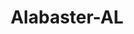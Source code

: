 ---
title: Alabaster-AL
slug: alabaster-al
f_state:
- cms/state/alabama.md
f_locations:
- cms/payday-loan/advance-america-1034.md
- cms/payday-loan/cash-express-7092.md
- cms/payday-loan/cash-flow-7542.md
- cms/payday-loan/check-go-9680.md
- cms/payday-loan/check-connection-ii-11140.md
- cms/payday-loan/check-exchange-of-alabaster-11234.md
- cms/payday-loan/check-exchange-of-alabaster-11235.md
- cms/payday-loan/quik-pawn-shop-25627.md
- cms/payday-loan/specialized-recovery-services-26626.md
updated-on: '2024-05-30T13:41:28.615Z'
created-on: '2024-05-30T13:41:28.615Z'
published-on: '2024-05-30T13:54:32.469Z'
f_city: Alabaster
layout: '[city].html'
tags: city
---